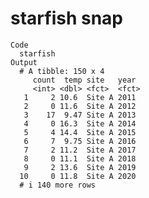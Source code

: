# starfish snap

    Code
      starfish
    Output
      # A tibble: 150 x 4
         count  temp site   year 
         <int> <dbl> <fct>  <fct>
       1     2 10.6  Site A 2011 
       2     0 11.6  Site A 2012 
       3    17  9.47 Site A 2013 
       4     0 16.3  Site A 2014 
       5     4 14.4  Site A 2015 
       6     7  9.75 Site A 2016 
       7     2 11.2  Site A 2017 
       8     0 11.1  Site A 2018 
       9     2 13.6  Site A 2019 
      10     0 11.8  Site A 2020 
      # i 140 more rows


